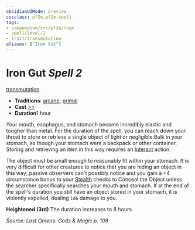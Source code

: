 ```yaml
---
obsidianUIMode: preview
cssclass: pf2e,pf2e-spell
tags:
- compendium/src/pf2e/logm
- spell/level/2
- trait/transmutation
aliases: ["Iron Gut"]
---
```

# Iron Gut *Spell 2*   
[transmutation](/rules/traits/transmutation.md)  

- **Traditions**: [arcane](/rules/traits/arcane.md), [primal](/rules/traits/primal.md)
- **Cast** [>>](/rules/core-rulebook/chapter-9-playing-the-game.md#Actions "Two-Action") 
- **Duration**1 hour

Your mouth, esophagus, and stomach become incredibly elastic and tougher than metal. For the duration of the spell, you can reach down your throat to store or retrieve a single object of light or negligible Bulk in your stomach, as though your stomach were a backpack or other container. Storing and retrieving an item in this way requires an [Interact](/rules/actions/interact.md) action.

The object must be small enough to reasonably fit within your stomach. It is very difficult for other creatures to notice that you are hiding an object in this way; passive observers can't possibly notice and you gain a +4 circumstance bonus to your [Stealth](/compendium/skills.md#Stealth) checks to Conceal the Object unless the searcher specifically searches your mouth and stomach. If at the end of the spell's duration you still have an object stored in your stomach, it is violently expelled, dealing `1d6` damage to you.

**Heightened (3rd)** The duration increases to 8 hours.

*Source: Lost Omens: Gods & Magic p. 108*